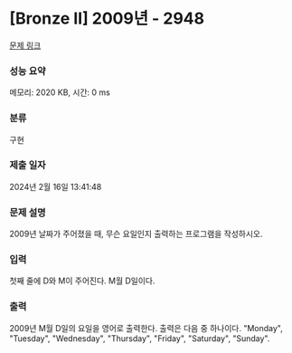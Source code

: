 # [Bronze II] 2009년 - 2948 

[문제 링크](https://www.acmicpc.net/problem/2948) 

### 성능 요약

메모리: 2020 KB, 시간: 0 ms

### 분류

구현

### 제출 일자

2024년 2월 16일 13:41:48

### 문제 설명

<p>2009년 날짜가 주어졌을 때, 무슨 요일인지 출력하는 프로그램을 작성하시오.</p>

### 입력 

 <p>첫째 줄에 D와 M이 주어진다. M월 D일이다.</p>

### 출력 

 <p>2009년 M월 D일의 요일을 영어로 출력한다. 출력은 다음 중 하나이다. "Monday", "Tuesday", "Wednesday", "Thursday", "Friday", "Saturday", "Sunday".</p>

